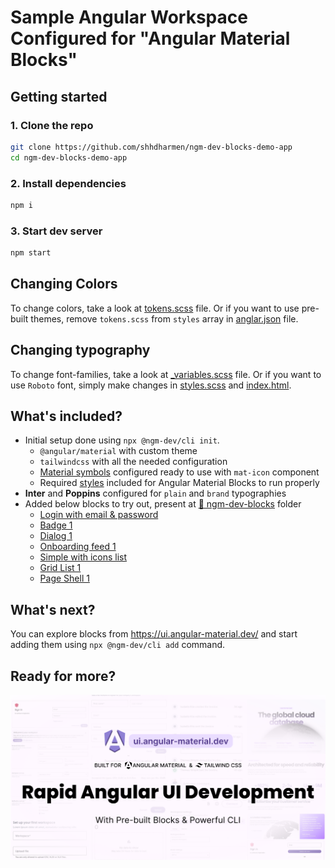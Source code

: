 # Sample Angular Workspace Configured for "Angular Material Blocks"

## Getting started

### 1. Clone the repo

```bash
git clone https://github.com/shhdharmen/ngm-dev-blocks-demo-app
cd ngm-dev-blocks-demo-app
```

### 2. Install dependencies

```bash
npm i
```

### 3. Start dev server

```bash
npm start
```

## Changing Colors

To change colors, take a look at [tokens.scss](./src/tokens.scss) file. Or if you want to use pre-built themes, remove `tokens.scss` from `styles` array in [anglar.json](./angular.json) file.

## Changing typography

To change font-families, take a look at [_variables.scss](./src/_variables.scss) file. Or if you want to use `Roboto` font, simply make changes in [styles.scss](./src/styles.scss) and [index.html](./src/index.html).

## What's included?

- Initial setup done using `npx @ngm-dev/cli init`.
  - `@angular/material` with custom theme
  - `tailwindcss` with all the needed configuration
  - [Material symbols](https://fonts.google.com/icons) configured ready to use with `mat-icon` component
  - Required [styles](./src/app/ngm-dev-blocks/styles) included for Angular Material Blocks to run properly
- **Inter** and **Poppins** configured for `plain` and `brand` typographies
- Added below blocks to try out, present at [📁 ngm-dev-blocks](./src/app/ngm-dev-blocks/) folder
  - [Login with email & password](https://ui.angular-material.dev/blocks/application/forms/authentication#login-email-password)
  - [Badge 1](https://ui.angular-material.dev/blocks/application/elements/badges#badge-1)
  - [Dialog 1](https://ui.angular-material.dev/blocks/application/overlays/dialogs#dialog-1)
  - [Onboarding feed 1](https://ui.angular-material.dev/blocks/application/lists/onboarding#onboarding-feed-1)
  - [Simple with icons list](https://ui.angular-material.dev/blocks/application/lists/feeds#simple-with-icons)
  - [Grid List 1](https://ui.angular-material.dev/blocks/application/lists/grid-lists#grid-list-1)
  - [Page Shell 1](https://ui.angular-material.dev/blocks/application/application-shells/page-shells#page-shell-1)

## What's next?

You can explore blocks from <https://ui.angular-material.dev/> and start adding them using `npx @ngm-dev/cli add` command.

## Ready for more?

[![](./cover.png)](https://ui.angular-material.dev/)
